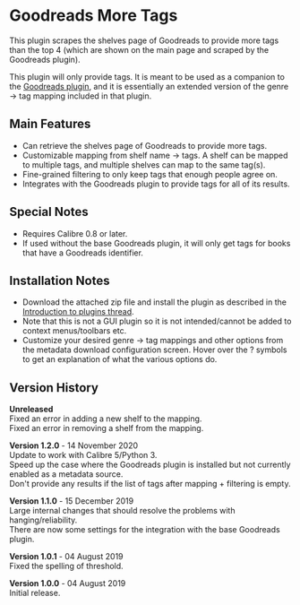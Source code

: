 # Goodreads More Tags

This plugin scrapes the shelves page of Goodreads to provide more tags than the top 4 (which are shown on the main page
and scraped by the Goodreads plugin).

This plugin will only provide tags. It is meant to be used as a companion to the
[Goodreads plugin](https://www.mobileread.com/forums/showthread.php?t=130638), and it is essentially an extended version
of the genre -> tag mapping included in that plugin.

## Main Features

- Can retrieve the shelves page of Goodreads to provide more tags.
- Customizable mapping from shelf name -> tags. A shelf can be mapped to multiple tags, and multiple shelves can map to the same tag(s).
- Fine-grained filtering to only keep tags that enough people agree on.
- Integrates with the Goodreads plugin to provide tags for all of its results.

## Special Notes

- Requires Calibre 0.8 or later.
- If used without the base Goodreads plugin, it will only get tags for books that have a Goodreads identifier.

## Installation Notes

- Download the attached zip file and install the plugin as described in the [Introduction to plugins thread](https://www.mobileread.com/forums/showthread.php?t=118680).
- Note that this is not a GUI plugin so it is not intended/cannot be added to context menus/toolbars etc.
- Customize your desired genre -> tag mappings and other options from the metadata download configuration screen. Hover over the ? symbols to get an explanation of what the various options do.

## Version History

<b>Unreleased</b>  
Fixed an error in adding a new shelf to the mapping.  
Fixed an error in removing a shelf from the mapping.

<b>Version 1.2.0</b> - 14 November 2020  
Update to work with Calibre 5/Python 3.  
Speed up the case where the Goodreads plugin is installed but not currently enabled as a metadata source.  
Don't provide any results if the list of tags after mapping + filtering is empty.

<b>Version 1.1.0</b> - 15 December 2019  
Large internal changes that should resolve the problems with hanging/reliability.  
There are now some settings for the integration with the base Goodreads plugin.

<b>Version 1.0.1</b> - 04 August 2019  
Fixed the spelling of threshold.

<b>Version 1.0.0</b> - 04 August 2019  
Initial release.

